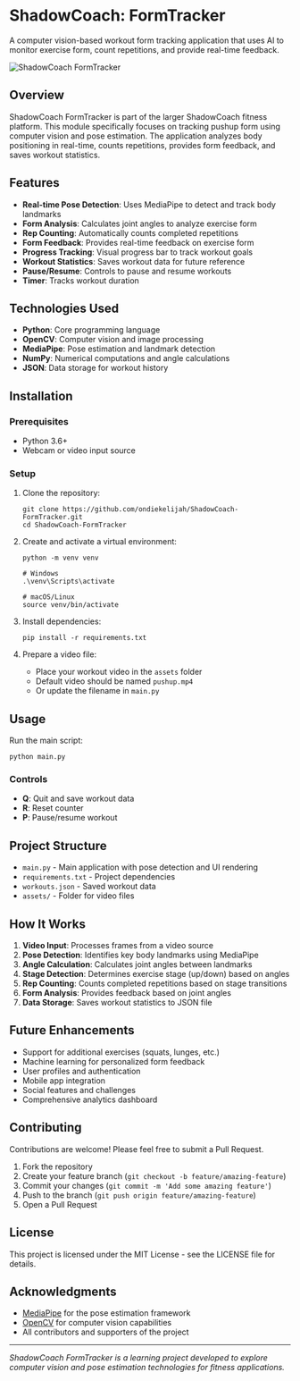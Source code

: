 # ShadowCoach: FormTracker

A computer vision-based workout form tracking application that uses AI to monitor exercise form, count repetitions, and provide real-time feedback.

![ShadowCoach FormTracker](https://via.placeholder.com/800x400?text=ShadowCoach+FormTracker)

## Overview

ShadowCoach FormTracker is part of the larger ShadowCoach fitness platform. This module specifically focuses on tracking pushup form using computer vision and pose estimation. The application analyzes body positioning in real-time, counts repetitions, provides form feedback, and saves workout statistics.

## Features

- **Real-time Pose Detection**: Uses MediaPipe to detect and track body landmarks
- **Form Analysis**: Calculates joint angles to analyze exercise form
- **Rep Counting**: Automatically counts completed repetitions
- **Form Feedback**: Provides real-time feedback on exercise form
- **Progress Tracking**: Visual progress bar to track workout goals
- **Workout Statistics**: Saves workout data for future reference
- **Pause/Resume**: Controls to pause and resume workouts
- **Timer**: Tracks workout duration

## Technologies Used

- **Python**: Core programming language
- **OpenCV**: Computer vision and image processing
- **MediaPipe**: Pose estimation and landmark detection
- **NumPy**: Numerical computations and angle calculations
- **JSON**: Data storage for workout history

## Installation

### Prerequisites

- Python 3.6+
- Webcam or video input source

### Setup

1. Clone the repository:
   ```
   git clone https://github.com/ondiekelijah/ShadowCoach-FormTracker.git
   cd ShadowCoach-FormTracker
   ```

2. Create and activate a virtual environment:
   ```
   python -m venv venv
   
   # Windows
   .\venv\Scripts\activate
   
   # macOS/Linux
   source venv/bin/activate
   ```

3. Install dependencies:
   ```
   pip install -r requirements.txt
   ```

4. Prepare a video file:
   - Place your workout video in the `assets` folder
   - Default video should be named `pushup.mp4`
   - Or update the filename in `main.py`

## Usage

Run the main script:
```
python main.py
```

### Controls

- **Q**: Quit and save workout data
- **R**: Reset counter
- **P**: Pause/resume workout

## Project Structure

- `main.py` - Main application with pose detection and UI rendering
- `requirements.txt` - Project dependencies
- `workouts.json` - Saved workout data
- `assets/` - Folder for video files

## How It Works

1. **Video Input**: Processes frames from a video source
2. **Pose Detection**: Identifies key body landmarks using MediaPipe
3. **Angle Calculation**: Calculates joint angles between landmarks
4. **Stage Detection**: Determines exercise stage (up/down) based on angles
5. **Rep Counting**: Counts completed repetitions based on stage transitions
6. **Form Analysis**: Provides feedback based on joint angles
7. **Data Storage**: Saves workout statistics to JSON file

## Future Enhancements

- Support for additional exercises (squats, lunges, etc.)
- Machine learning for personalized form feedback
- User profiles and authentication
- Mobile app integration
- Social features and challenges
- Comprehensive analytics dashboard

## Contributing

Contributions are welcome! Please feel free to submit a Pull Request.

1. Fork the repository
2. Create your feature branch (`git checkout -b feature/amazing-feature`)
3. Commit your changes (`git commit -m 'Add some amazing feature'`)
4. Push to the branch (`git push origin feature/amazing-feature`)
5. Open a Pull Request

## License

This project is licensed under the MIT License - see the LICENSE file for details.

## Acknowledgments

- [MediaPipe](https://mediapipe.dev/) for the pose estimation framework
- [OpenCV](https://opencv.org/) for computer vision capabilities
- All contributors and supporters of the project

---

*ShadowCoach FormTracker is a learning project developed to explore computer vision and pose estimation technologies for fitness applications.*
